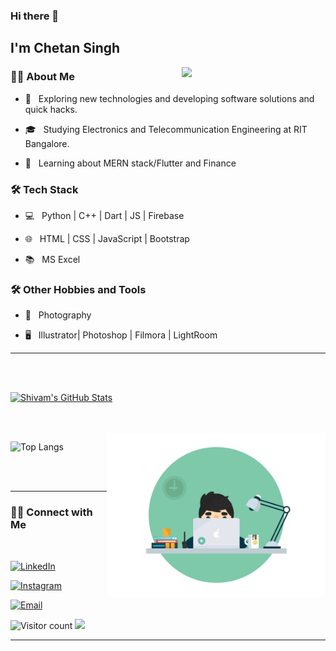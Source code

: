 ### Hi there 👋<h2> I'm Chetan Singh</h2>

<img align='right' src="https://media.giphy.com/media/M9gbBd9nbDrOTu1Mqx/giphy.gif" width="230">

<h3> 👨🏻 About Me </h3>



- 🤔 &nbsp; Exploring new technologies and developing software solutions and quick hacks.

- 🎓 &nbsp; Studying Electronics and Telecommunication Engineering at RIT Bangalore.

- 🌱 &nbsp; Learning about MERN stack/Flutter and Finance





<h3>🛠 Tech Stack</h3>



- 💻 &nbsp; Python | C++ | Dart | JS | Firebase

- 🌐 &nbsp; HTML | CSS | JavaScript | Bootstrap

- 📚 &nbsp; MS Excel

<h3>🛠 Other Hobbies and Tools</h3>

- 📸 &nbsp; Photography 

- 🖥 &nbsp; Illustrator| Photoshop | Filmora | LightRoom



<hr>



<br/><br/>

[![Shivam's GitHub Stats](https://github-readme-stats.vercel.app/api?username=eleCtrik18&show_icons=true)](https://github.com/eleCtrik18)

<br/>

<br/>

<img src="https://github.com/nirala69/nirala69/blob/master/70804f7e25b11f29db904f2fa7b4cd9d.gif" width="350" align='right'>

![Top Langs](https://github-readme-stats.vercel.app/api/top-langs/?username=eleCtrik18&show_icons=true)

<br><br>



<hr>



<h3> 🤝🏻 Connect with Me </h3>

<br>



<p align="center">



<a href="https://www.linkedin.com/in/chetan-singh-763316156/"><img alt="LinkedIn" src="https://img.shields.io/badge/LinkedIn-Chetan%20Singh-blue?style=flat-square&logo=linkedin"></a>

<a href="https://www.instagram.com/chetan.singh18/"><img alt="Instagram" src="https://img.shields.io/badge/Instagram-chetan.singh18-red?style=flat-square&logo=instagram"></a>

<a href="mailto:singhchetan0542@gmail.com"><img alt="Email" src="https://img.shields.io/badge/Email-singhchetan0542@gmail.com-green?style=flat-square&logo=gmail"></a>

</p>





![Visitor count](https://visitor-badge.laobi.icu/badge?page_id=eleCtrik18.eleCtrik18)   <img src="https://media.giphy.com/media/dxn6fRlTIShoeBr69N/giphy.gif" width="30">





<hr>
